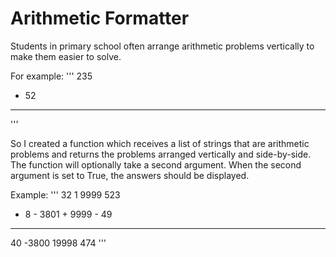 # Arithmetic Formatter
Students in primary school often arrange arithmetic problems vertically to make them easier to solve.

For example: 
'''  235
+  52
-----
'''

So I created a function which receives a list of strings that are arithmetic problems and returns the problems arranged vertically and side-by-side. The function will optionally take a second argument. When the second argument is set to True, the answers should be displayed.

Example:
'''  32         1      9999      523
+  8    - 3801    + 9999    -  49
----    ------    ------    -----
  40     -3800     19998      474
'''